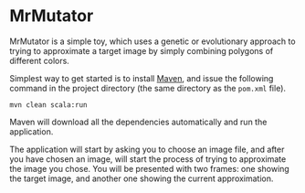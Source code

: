 MrMutator
=========

MrMutator is a simple toy, which uses a genetic or evolutionary approach to trying to approximate a target image by simply combining polygons of different colors.

Simplest way to get started is to install [Maven](http://maven.apache.org/), and issue the following command in the project directory (the same directory as the `pom.xml` file).

    mvn clean scala:run

Maven will download all the dependencies automatically and run the application.

The application will start by asking you to choose an image file, and after you have chosen an image, will start the process of trying to approximate the image you chose. You will be presented with two frames: one showing the target image, and another one showing the current approximation.
